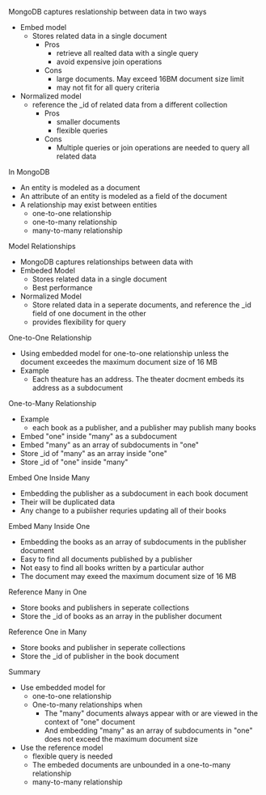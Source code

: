 MongoDB captures reslationship between data in two ways
 - Embed model
	 - Stores related data in a single document
		 - Pros
			 - retrieve all realted data with a single query 
			 - avoid expensive join operations
		- Cons
			- large documents. May exceed 16BM document size limit
			- may not fit for all query criteria
- Normalized model
	- reference the \_id of related data from a different collection
		- Pros
			- smaller documents
			- flexible queries
		- Cons
			- Multiple queries or join operations are needed to query all related data 

In MongoDB
 - An entity is modeled as a document
 - An attribute of an entity is modeled as a field of the document
- A relationship may exist between entities
	- one-to-one relationship
	- one-to-many relationship
	- many-to-many relationship

Model Relationships
 - MongoDB captures relationships between data with 
 - Embeded Model
	 - Stores related data in a single document
	 - Best performance
- Normalized Model
	- Store related data in a seperate documents, and reference the \_id field of one document in the other
	- provides flexibility for query 

One-to-One Relationship
 - Using embedded model for one-to-one relationship unless the document exceedes the maximum document size of 16 MB
 - Example
	 - Each theature has an address. The theater docment embeds its address as a subdocument

One-to-Many Relationship
 - Example
	 - each book as a publisher, and a publisher may publish many books
- Embed "one" inside "many" as a subdocument
- Embed "many" as an array of subdocuments in "one"
- Store \_id of "many" as an array inside "one"
- Store \_id of "one" inside "many"

Embed One Inside Many
 - Embedding the publisher as a subdocument in each book document 
 - Their will be duplicated data
 - Any change to a pubiisher requries updating all of their books

Embed Many Inside One
 - Embedding the books as an array of subdocuments in the publisher document 
 - Easy to find all documents published by a publisher
 - Not easy to find all books written by a particular author 
 - The document may exeed the maximum document size of 16 MB

Reference Many in One
 - Store books and publishers in seperate collections
 - Store the \_id of books as an array in the publisher document 

Reference One in Many
 - Store books and publisher in seperate collections
 - Store the \_id of publisher in the book document 

Summary 
 - Use embedded model for 
	 - one-to-one relationship
	 - One-to-many relationships when 
		 - The "many" documents always appear with or are viewed in the context of "one" document
		 - And embedding "many" as an array of subdocuments in "one" does not exceed the maximum document size 
- Use the reference model
	- flexible query is needed
	- The embeded documents are unbounded in a one-to-many relationship
	- many-to-many relationship
